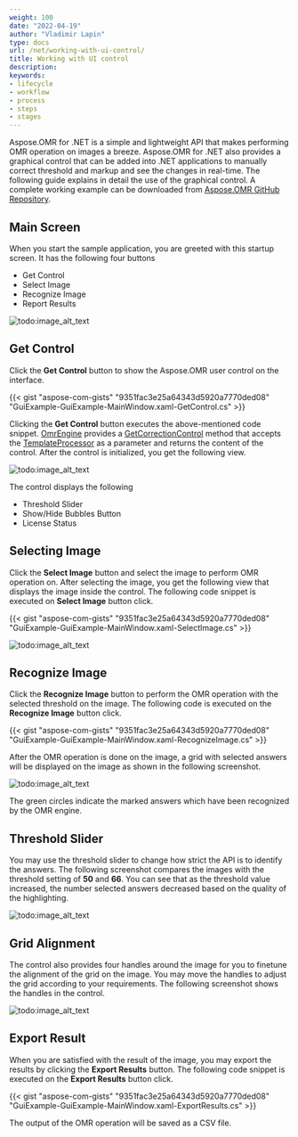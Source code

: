 ```yaml
---
weight: 100
date: "2022-04-19"
author: "Vladimir Lapin"
type: docs
url: /net/working-with-ui-control/
title: Working with UI control
description: 
keywords:
- lifecycle
- workflow
- process
- steps
- stages
---
```


Aspose.OMR for .NET is a simple and lightweight API that makes performing OMR operation on images a breeze. Aspose.OMR for .NET also provides a graphical control that can be added into .NET applications to manually correct threshold and markup and see the changes in real-time. The following guide explains in detail the use of the graphical control. A complete working example can be downloaded from [Aspose.OMR GitHub Repository](https://github.com/aspose-omr/Aspose.OMR-for-.NET).
## **Main Screen**
When you start the sample application, you are greeted with this startup screen. It has the following four buttons

- Get Control
- Select Image
- Recognize Image
- Report Results

![todo:image_alt_text](working-with-graphical-control_1.jpg)
## **Get Control**
Click the **Get Control** button to show the Aspose.OMR user control on the interface. 



{{< gist "aspose-com-gists" "9351fac3e25a64343d5920a7770ded08" "GuiExample-GuiExample-MainWindow.xaml-GetControl.cs" >}}



Clicking the **Get Control** button executes the above-mentioned code snippet. [OmrEngine](https://apireference.aspose.com/net/omr/aspose.omr.api/omrengine) provides a [GetCorrectionControl](https://apireference.aspose.com/net/omr/aspose.omr.api/omrengine/methods/getcorrectioncontrol) method that accepts the [TemplateProcessor](https://apireference.aspose.com/net/omr/aspose.omr.api/templateprocessor) as a parameter and returns the content of the control. After the control is initialized, you get the following view.

![todo:image_alt_text](working-with-graphical-control_2.jpg)

The control displays the following

- Threshold Slider
- Show/Hide Bubbles Button
- License Status
## **Selecting Image**
Click the **Select Image** button and select the image to perform OMR operation on. After selecting the image, you get the following view that displays the image inside the control. The following code snippet is executed on **Select Image** button click.



{{< gist "aspose-com-gists" "9351fac3e25a64343d5920a7770ded08" "GuiExample-GuiExample-MainWindow.xaml-SelectImage.cs" >}}



![todo:image_alt_text](working-with-graphical-control_3.jpg)
## **Recognize Image**
Click the **Recognize Image** button to perform the OMR operation with the selected threshold on the image. The following code is executed on the **Recognize Image** button click.



{{< gist "aspose-com-gists" "9351fac3e25a64343d5920a7770ded08" "GuiExample-GuiExample-MainWindow.xaml-RecognizeImage.cs" >}}



After the OMR operation is done on the image, a grid with selected answers will be displayed on the image as shown in the following screenshot.

![todo:image_alt_text](working-with-graphical-control_4.jpg)

The green circles indicate the marked answers which have been recognized by the OMR engine.
## **Threshold Slider**
You may use the threshold slider to change how strict the API is to identify the answers. The following screenshot compares the images with the threshold setting of **50** and **66**. You can see that as the threshold value increased, the number selected answers decreased based on the quality of the highlighting.



![todo:image_alt_text](working-with-graphical-control_5.jpg)
## **Grid Alignment**
The control also provides four handles around the image for you to finetune the alignment of the grid on the image. You may move the handles to adjust the grid according to your requirements. The following screenshot shows the handles in the control.



![todo:image_alt_text](working-with-graphical-control_6.jpg)
## **Export Result**
When you are satisfied with the result of the image, you may export the results by clicking the **Export Results** button. The following code snippet is executed on the **Export Results** button click.



{{< gist "aspose-com-gists" "9351fac3e25a64343d5920a7770ded08" "GuiExample-GuiExample-MainWindow.xaml-ExportResults.cs" >}}



The output of the OMR operation will be saved as a CSV file.
